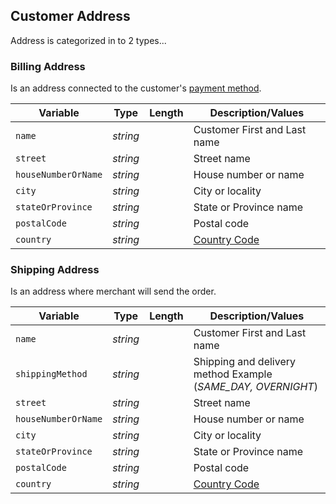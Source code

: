 ## Customer Address

Address is categorized in to 2 types...

### Billing Address

Is an address connected to the customer's [payment method](Source-Type.md).

| Variable | Type | Length | Description/Values |
| -------- | :--: | :------------: | ------------------ |
| `name` | *string* |  | Customer First and Last name |
| `street` | *string* |  | Street name |
| `houseNumberOrName` | *string* |  | House number or name |
| `city` | *string* |  | City or locality |
| `stateOrProvince` | *string* |  | State or Province name |
| `postalCode` | *string* |  | Postal code |
| `country` | *string* |  | [Country Code](Country-Code.md)|


### Shipping Address

Is an address where merchant will send the order. 

| Variable | Type | Length | Description/Values |
| -------- | :--: | :------------: | ------------------ |
| `name` | *string* |  | Customer First and Last name |
| `shippingMethod` | *string* |  | Shipping and delivery method Example (*SAME_DAY, OVERNIGHT*) |
| `street` | *string* |  | Street name |
| `houseNumberOrName` | *string* |  | House number or name |
| `city` | *string* |  | City or locality |
| `stateOrProvince` | *string* |  | State or Province name |
| `postalCode` | *string* |  | Postal code |
| `country` | *string* |  | [Country Code](Country-Code.md)|

